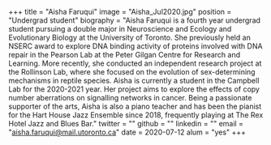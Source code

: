 +++
title = "Aisha Faruqui"
image = "Aisha_Jul2020.jpg"
position = "Undergrad student"
biography = "Aisha Faruqui is a fourth year undergrad student pursuing a double major in Neuroscience and Ecology and Evolutionary Biology at the University of Toronto. She previously held an NSERC award to explore DNA binding activity of proteins involved with DNA repair in the Pearson Lab at the Peter Gilgan Centre for Research and Learning. More recently, she conducted an independent research project at the Rollinson Lab, where she focused on the evolution of sex-determining mechanisms in reptile species. Aisha is currently a student in the Campbell Lab for the 2020-2021 year. Her project aims to explore the effects of copy number aberrations on signalling networks in cancer. Being a passionate supporter of the arts, Aisha is also a piano teacher and has been the pianist for the Hart House Jazz Ensemble since 2018, frequently playing at The Rex Hotel Jazz and Blues Bar."
twitter = ""
github = ""
linkedin = ""
email = "aisha.faruqui@mail.utoronto.ca"
date = 2020-07-12
alum = "yes"
+++